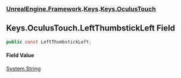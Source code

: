 ### [UnrealEngine.Framework](./UnrealEngine-Framework.md 'UnrealEngine.Framework').[Keys](./UnrealEngine-Framework-Keys.md 'UnrealEngine.Framework.Keys').[Keys.OculusTouch](./UnrealEngine-Framework-Keys-OculusTouch.md 'UnrealEngine.Framework.Keys.OculusTouch')
## Keys.OculusTouch.LeftThumbstickLeft Field
  
```csharp
public const LeftThumbstickLeft;
```
#### Field Value
[System.String](https://docs.microsoft.com/en-us/dotnet/api/System.String 'System.String')  
